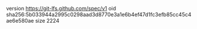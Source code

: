 version https://git-lfs.github.com/spec/v1
oid sha256:5b033944a2995c0298aad3d8770e3a1e6b4ef47d1fc3efb85cc45c4ae6e580ae
size 2224
